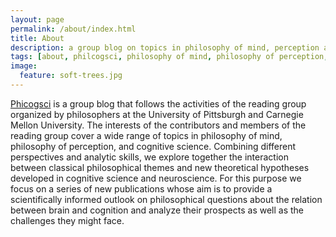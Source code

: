 ```yaml
---
layout: page
permalink: /about/index.html
title: About
description: a group blog on topics in philosophy of mind, perception and cognitive science.
tags: [about, philcogsci, philosophy of mind, philosophy of perception, philosophy of cognitive science]
image:
  feature: soft-trees.jpg
---
```


[Phicogsci](http://philcog.github.io/) is a group blog that follows the activities of the reading group organized by philosophers at the University of Pittsburgh and Carnegie Mellon University. The interests of the contributors and members of the reading group cover a wide range of topics in philosophy of mind, philosophy of perception, and cognitive science. Combining different perspectives and analytic skills, we explore together the interaction between classical philosophical themes and new theoretical hypotheses developed in cognitive science and neuroscience. For this purpose we focus on a series of new publications whose aim is to provide a scientifically informed outlook on philosophical questions about the relation between brain and cognition and analyze their prospects as well as the challenges they might face.

